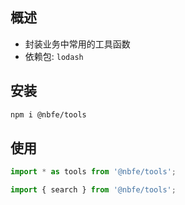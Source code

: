 ## 概述

-   封装业务中常用的工具函数
-   依赖包: `lodash`

## 安装

```sh
npm i @nbfe/tools
```

## 使用

```js
import * as tools from '@nbfe/tools';

import { search } from '@nbfe/tools';
```
